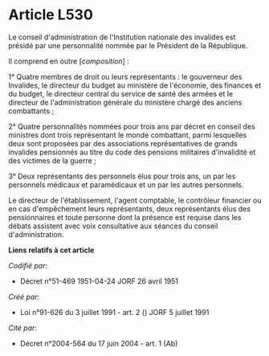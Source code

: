# Article L530

Le conseil d'administration de l'Institution nationale des invalides est présidé par une personnalité nommée par le Président
de la République.

Il comprend en outre [*composition*] :

1° Quatre membres de droit ou leurs représentants : le gouverneur des Invalides, le directeur du budget au ministère de
l'économie, des finances et du budget, le directeur central du service de santé des armées et le directeur de
l'administration générale du ministère chargé des anciens combattants ;

2° Quatre personnalités nommées pour trois ans par décret en conseil des ministres dont trois représentant le monde
combattant, parmi lesquelles deux sont proposées par des associations représentatives de grands invalides pensionnés au titre
du code des pensions militaires d'invalidité et des victimes de la guerre ;

3° Deux représentants des personnels élus pour trois ans, un par les personnels médicaux et paramédicaux et un par les autres
personnels.

Le directeur de l'établissement, l'agent comptable, le contrôleur financier ou en cas d'empêchement leurs représentants, deux
représentants élus des pensionnaires et toute personne dont la présence est requise dans les débats assistent avec voix
consultative aux séances du conseil d'administration.

**Liens relatifs à cet article**

_Codifié par_:

  - Décret n°51-469 1951-04-24 JORF 26 avril 1951

_Créé par_:

  - Loi n°91-626 du 3 juillet 1991 - art. 2 () JORF 5 juillet 1991

_Cité par_:

  - Décret n°2004-564 du 17 juin 2004 - art. 1 (Ab)
